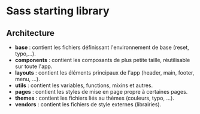 # Sass starting library

## Architecture

- **base** : contient les fichiers définissant l'environnement de base (reset, typo,...).
- **components** : contient les composants de plus petite taille, réutilisable sur toute l'app.
- **layouts** : contient les éléments principaux de l'app (header, main, footer, menu, ...).
- **utils** : contient les variables, functions, mixins et autres.
- **pages** : contient les styles de mise en page propre à certaines pages.
- **themes** : contient les fichiers liés au thèmes (couleurs, typo, ...).
- **vendors** : contient les fichiers de style externes (librairies). 